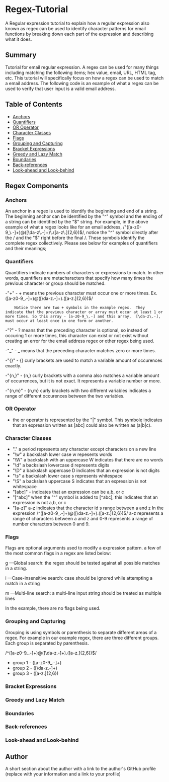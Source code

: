 # Regex-Tutorial

A Regular expression tutorial to explain how a regular expression also known as regex can be used to identify character patterns for email functions by breaking down each part of the expression and describing what it does.

## Summary

Tutorial for email regular expression. A regex can be used for many things including matching the following items; hex value, email, URL, HTML tag, etc. This tutorial will specifically focus on how a regex can be used to match a email address. The following code is an example of what a regex can be used to verify that user input is a valid email address.

## Table of Contents

- [Anchors](#anchors)
- [Quantifiers](#quantifiers)
- [OR Operator](#or-operator)
- [Character Classes](#character-classes)
- [Flags](#flags)
- [Grouping and Capturing](#grouping-and-capturing)
- [Bracket Expressions](#bracket-expressions)
- [Greedy and Lazy Match](#greedy-and-lazy-match)
- [Boundaries](#boundaries)
- [Back-references](#back-references)
- [Look-ahead and Look-behind](#look-ahead-and-look-behind)

## Regex Components

### Anchors

An anchor in a regex is used to identify the beginning and end of a string. The beginning anchor can be identified by the "^" symbol and the ending of a string can be identified by the "$" string.  For example, in the above example of what a regex looks like for an email address, /^([a-z0-9_\.-]+)@([\da-z\.-]+)\.([a-z\.]{2,6})$/, notice the "^" symbol directly after the / and the "$" right before the final /. These symbols identify the complete regex collectively. Please see below for examples of quantifiers and their meanings;

### Quantifiers

Quantifiers indicate numbers of characters or expressions to match. In other words, quantifiers are metacharacters that specify how many times the previous character or group should be matched.

-"+" - + means the previous character must occur one or more times.
Ex. ([a-z0-9_\.-]+)@([\da-z\.-]+)\.([a-z\.]{2,6})$/

        Notice there are two + symbols in the example regex.  They indicate that the previous character or array must occur at least 1 or more times. So this array - [a-z0-9_\.-] and this array,  [\da-z\.-], must occur at least once in one form or another.

-"?" - ? means that the preceding character is optional, so instead of occuring 1 or more times, this character can exist or not exist without creating an error for the email address regex or other regex being used.

-"_" - _ means that the preceding character matches zero or more times.

-"{}" - {} curly brackets are used to match a variable amount of occurences exactly.

-"{n,}" - {n,} curly brackets with a comma also matches a variable amount of occurrences, but it is not exact. It represents a variable number or more.

-"{n,m}" - {n,m} curly brackets with two different variables indicates a range of different occurences between the two variables.

### OR Operator

- the or operator is represented by the "|" symbol. This symbole indicates that an expression written as [abc] could also be written as (a|b|c).

### Character Classes

- "." a period represents any character except characters on a new line
- "\w" a backslash lower case w repesents words
- "\W" a backslash with an uppercase W indicates that there are no words
- "\d" a backslash lowercase d represents digits
- "\D" a backslash uppercase D indicates that an expression is not digits
- "\s" a backslash lower case s represents whitespace
- "\S" a backslash uppercase S indicates that an expression is not whitespace
- "[abc]" - indicates that an expression can be a,b, or c
- "[^abc]" when the "^" symbol is added to [^abc], this indicates that an expression is not a,b, or c
- "[a-z]" a-z indicates that the character id s range between a and z
  In the expression /^([a-z0-9_.-]+)@([\da-z.-]+).([a-z.]{2,6})$/ a-z represents a range of characters between a and z and 0-9 represents a range of number characters between 0 and 9.

### Flags

Flags are optional arguments used to modify a expression pattern. a few of the most common flags in a regex are listed below:

g —Global search: the regex should be tested against all possible matches in a string.

i —Case-insensitive search: case should be ignored while attempting a match in a string

m —Multi-line search: a multi-line input string should be treated as multiple lines

In the example, there are no flags being used.

### Grouping and Capturing
Grouping is using symbols or parenthesis to separate different areas of a regex.  For example in our example regex, there are three different groups.  Each group is separated by parenthesis.

 /^([a-z0-9_\.-]+)@([\da-z\.-]+)\.([a-z\.]{2,6})$/

 - group 1 - ([a-z0-9_\.-]+)
 - group 2 - ([\da-z\.-]+)
 - group 3 - ([a-z\.]{2,6})


### Bracket Expressions

### Greedy and Lazy Match

### Boundaries

### Back-references

### Look-ahead and Look-behind

## Author

A short section about the author with a link to the author's GitHub profile (replace with your information and a link to your profile)
